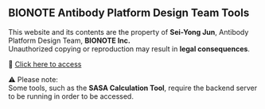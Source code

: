 ## BIONOTE Antibody Platform Design Team Tools

This website and its contents are the property of **Sei-Yong Jun**, Antibody Platform Design Team, **BIONOTE Inc.**  
Unauthorized copying or reproduction may result in **legal consequences**.

🔗 [Click here to access](https://sei-yong.github.io/BIONOTE-AP/AP-000-Main.html)

⚠️ Please note:  
Some tools, such as the **SASA Calculation Tool**, require the backend server to be running in order to be accessed.
